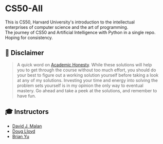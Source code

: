 # CS50-All
This is CS50, Harvard University's introduction to the intellectual enterprises of computer science and the art of programming. <br>
The journey of CS50 and Artificial Intelligence with Python in a single repo. Hoping for consistency.

## 📌 Disclaimer
> A quick word on [Academic Honesty](https://cs50.harvard.edu/x/2025/honesty/). While these solutions will help you to get through the course without too much effort, you should do your best to figure out a working solution yourself before taking a look at any of my solutions. Investing your time and energy into solving the problem sets yourself is in my opinion the only way to eventual mastery. Go ahead and take a peek at the solutions, and remember to have fun.

## 🎓 Instructors
- [David J. Malan](https://pll.harvard.edu/instructor/david-j-malan)
- [Doug Lloyd](https://pll.harvard.edu/instructor/doug-lloyd)
- [Brian Yu](https://pll.harvard.edu/instructor/brian-yu)
